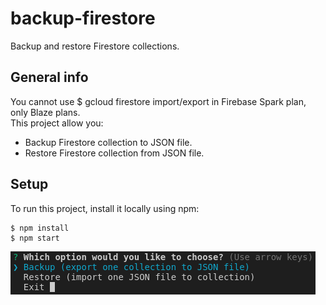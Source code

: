 # backup-firestore
Backup and restore Firestore collections.

## General info
You cannot use $ gcloud firestore import/export in Firebase Spark plan, only Blaze plans.  
This project allow you:  
* Backup Firestore collection to JSON file.  
* Restore Firestore collection from JSON file.   

## Setup
To run this project, install it locally using npm:

```
$ npm install
$ npm start
```

![picture](./images/backup-firebase.png)
